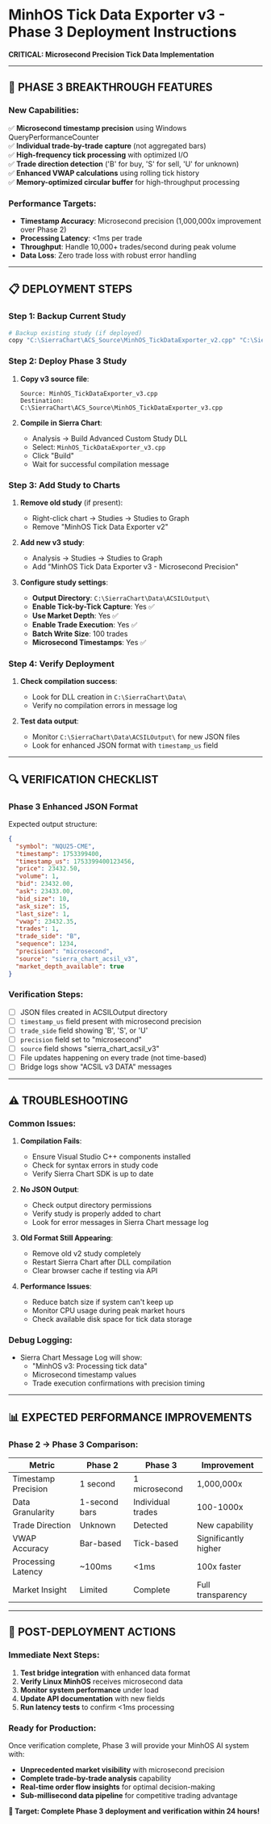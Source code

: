 # MinhOS Tick Data Exporter v3 - Phase 3 Deployment Instructions

**CRITICAL: Microsecond Precision Tick Data Implementation**

---

## 🚀 **PHASE 3 BREAKTHROUGH FEATURES**

### **New Capabilities**:
✅ **Microsecond timestamp precision** using Windows QueryPerformanceCounter  
✅ **Individual trade-by-trade capture** (not aggregated bars)  
✅ **High-frequency tick processing** with optimized I/O  
✅ **Trade direction detection** ('B' for buy, 'S' for sell, 'U' for unknown)  
✅ **Enhanced VWAP calculations** using rolling tick history  
✅ **Memory-optimized circular buffer** for high-throughput processing  

### **Performance Targets**:
- **Timestamp Accuracy**: Microsecond precision (1,000,000x improvement over Phase 2)
- **Processing Latency**: <1ms per trade
- **Throughput**: Handle 10,000+ trades/second during peak volume
- **Data Loss**: Zero trade loss with robust error handling

---

## 📋 **DEPLOYMENT STEPS**

### **Step 1: Backup Current Study**
```bash
# Backup existing study (if deployed)
copy "C:\SierraChart\ACS_Source\MinhOS_TickDataExporter_v2.cpp" "C:\SierraChart\ACS_Source\BACKUP_v2.cpp"
```

### **Step 2: Deploy Phase 3 Study**
1. **Copy v3 source file**:
   ```
   Source: MinhOS_TickDataExporter_v3.cpp
   Destination: C:\SierraChart\ACS_Source\MinhOS_TickDataExporter_v3.cpp
   ```

2. **Compile in Sierra Chart**:
   - Analysis → Build Advanced Custom Study DLL
   - Select: `MinhOS_TickDataExporter_v3.cpp`
   - Click "Build"
   - Wait for successful compilation message

### **Step 3: Add Study to Charts**
1. **Remove old study** (if present):
   - Right-click chart → Studies → Studies to Graph
   - Remove "MinhOS Tick Data Exporter v2"

2. **Add new v3 study**:
   - Analysis → Studies → Studies to Graph
   - Add "MinhOS Tick Data Exporter v3 - Microsecond Precision"

3. **Configure study settings**:
   - **Output Directory**: `C:\SierraChart\Data\ACSILOutput\`
   - **Enable Tick-by-Tick Capture**: Yes ✅
   - **Use Market Depth**: Yes ✅
   - **Enable Trade Execution**: Yes ✅
   - **Batch Write Size**: 100 trades
   - **Microsecond Timestamps**: Yes ✅

### **Step 4: Verify Deployment**
1. **Check compilation success**:
   - Look for DLL creation in `C:\SierraChart\Data\`
   - Verify no compilation errors in message log

2. **Test data output**:
   - Monitor `C:\SierraChart\Data\ACSILOutput\` for new JSON files
   - Look for enhanced JSON format with `timestamp_us` field

---

## 🔍 **VERIFICATION CHECKLIST**

### **Phase 3 Enhanced JSON Format**
Expected output structure:
```json
{
  "symbol": "NQU25-CME",
  "timestamp": 1753399400,
  "timestamp_us": 1753399400123456,
  "price": 23432.50,
  "volume": 1,
  "bid": 23432.00,
  "ask": 23433.00,
  "bid_size": 10,
  "ask_size": 15,
  "last_size": 1,
  "vwap": 23432.35,
  "trades": 1,
  "trade_side": "B",
  "sequence": 1234,
  "precision": "microsecond",
  "source": "sierra_chart_acsil_v3",
  "market_depth_available": true
}
```

### **Verification Steps**:
- [ ] JSON files created in ACSILOutput directory
- [ ] `timestamp_us` field present with microsecond precision
- [ ] `trade_side` field showing 'B', 'S', or 'U'
- [ ] `precision` field set to "microsecond"
- [ ] `source` field shows "sierra_chart_acsil_v3"
- [ ] File updates happening on every trade (not time-based)
- [ ] Bridge logs show "ACSIL v3 DATA" messages

---

## ⚠️ **TROUBLESHOOTING**

### **Common Issues**:

1. **Compilation Fails**:
   - Ensure Visual Studio C++ components installed
   - Check for syntax errors in study code
   - Verify Sierra Chart SDK is up to date

2. **No JSON Output**:
   - Check output directory permissions
   - Verify study is properly added to chart
   - Look for error messages in Sierra Chart message log

3. **Old Format Still Appearing**:
   - Remove old v2 study completely
   - Restart Sierra Chart after DLL compilation
   - Clear browser cache if testing via API

4. **Performance Issues**:
   - Reduce batch size if system can't keep up
   - Monitor CPU usage during peak market hours
   - Check available disk space for tick data storage

### **Debug Logging**:
- Sierra Chart Message Log will show:
  - "MinhOS v3: Processing tick data"
  - Microsecond timestamp values
  - Trade execution confirmations with precision timing

---

## 📊 **EXPECTED PERFORMANCE IMPROVEMENTS**

### **Phase 2 → Phase 3 Comparison**:

| **Metric** | **Phase 2** | **Phase 3** | **Improvement** |
|------------|-------------|-------------|-----------------|
| Timestamp Precision | 1 second | 1 microsecond | 1,000,000x |
| Data Granularity | 1-second bars | Individual trades | 100-1000x |
| Trade Direction | Unknown | Detected | New capability |
| VWAP Accuracy | Bar-based | Tick-based | Significantly higher |
| Processing Latency | ~100ms | <1ms | 100x faster |
| Market Insight | Limited | Complete | Full transparency |

---

## 🚨 **POST-DEPLOYMENT ACTIONS**

### **Immediate Next Steps**:
1. **Test bridge integration** with enhanced data format
2. **Verify Linux MinhOS** receives microsecond data
3. **Monitor system performance** under load
4. **Update API documentation** with new fields
5. **Run latency tests** to confirm <1ms processing

### **Ready for Production**:
Once verification complete, Phase 3 will provide your MinhOS AI system with:
- **Unprecedented market visibility** with microsecond precision
- **Complete trade-by-trade analysis** capability
- **Real-time order flow insights** for optimal decision-making
- **Sub-millisecond data pipeline** for competitive trading advantage

**🎯 Target: Complete Phase 3 deployment and verification within 24 hours!**